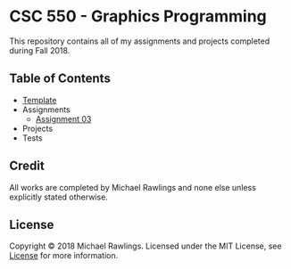 # CSC 550 - Graphics Programming 
This repository contains all of my assignments and projects completed during Fall 2018.

## Table of Contents
* [Template](./Template/README.md/)
* Assignments
    * [Assignment 03](./Assignment03/)
* Projects
* Tests


## Credit
All works are completed by Michael Rawlings and none else unless explicitly stated otherwise.

## License
Copyright &copy; 2018 Michael Rawlings. Licensed under the MIT License, see [License](LICENSE) for more information.
